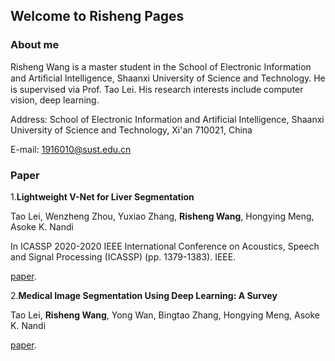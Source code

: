 ## Welcome to Risheng Pages

### About me

Risheng Wang is a master student in the School of Electronic Information and Artiﬁcial Intelligence, Shaanxi University of Science and Technology. He is supervised via Prof. Tao Lei. His research interests include computer vision, deep learning.

Address: School of Electronic Information and Artificial Intelligence, Shaanxi University of Science and Technology, Xi'an 710021, China

E-mail: 1916010@sust.edu.cn

### Paper

1.**Lightweight V-Net for Liver Segmentation**

  Tao Lei, Wenzheng Zhou, Yuxiao Zhang, **Risheng Wang**, Hongying Meng, Asoke K. Nandi
  
  In ICASSP 2020-2020 IEEE International Conference on Acoustics, Speech and Signal Processing (ICASSP) (pp. 1379-1383). IEEE.
  
  [paper](https://www.semanticscholar.org/paper/Lightweight-V-Net-for-Liver-Segmentation-Lei-Zhou/64da1e2b822a7a8095a440129ef8d82fa95c8bd0?p2df).

2.**Medical Image Segmentation Using Deep Learning: A Survey**

  Tao Lei, **Risheng Wang**, Yong Wan, Bingtao Zhang, Hongying Meng, Asoke K. Nandi
  
  [paper](https://arxiv.org/abs/2009.13120).

